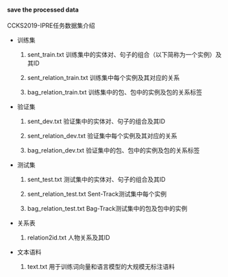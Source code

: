 #### save the processed data

CCKS2019-IPRE任务数据集介绍

- 训练集
  1) sent_train.txt
     训练集中的实体对、句子的组合（以下简称为一个实例）及其ID

  2) sent_relation_train.txt
	 训练集中每个实例及其对应的关系

  3) bag_relation_train.txt
	 训练集中的包、包中的实例及包的关系标签

- 验证集
  1) sent_dev.txt
     验证集中的实体对、句子的组合及其ID

  2) sent_relation_dev.txt
	 验证集中每个实例及其对应的关系

  3) bag_relation_dev.txt
	 验证集中的包、包中的实例及包的关系标签

- 测试集
  1) sent_test.txt
     测试集中的实体对、句子的组合及其ID

  2) sent_relation_test.txt
	 Sent-Track测试集中每个实例

  3) bag_relation_test.txt
	 Bag-Track测试集中的包及包中的实例

- 关系表
  1) relation2id.txt
     人物关系及其ID

- 文本语料
  1) text.txt
     用于训练词向量和语言模型的大规模无标注语料